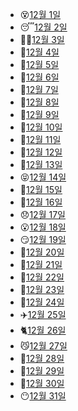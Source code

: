 - 😵[12월 1일](12.1_project.md)
- 😴[12월 2일](12.2_project.md)
- 🕵️‍♀️[12월 3일](12.3_project.md)
- 🧛[12월 4일](12.4_project.md)
- 🥶[12월 5일](12.5_project.md)
- 🙏[12월 6일](12.6_project.md)
- 🦸[12월 7일](12.7_project.md)
- 🤢[12월 8일](12.8_project.md)
- 🥑[12월 9일](12.9_project.md)
- 🎃[12월 10일](12.10_project.md)
- 🍰[12월 11일](12.11_project.md)
- 🍬[12월 12일](12.12_project.md)
- 👤[12월 13일](12.13_project.md)
- 😝[12월 14일](12.14_project.md)
- 🍺[12월 15일](12.15_project.md)
- 🍷[12월 16일](12.16_project.md)
- 😞[12월 17일](12.17.md)
- 😮[12월 18일](12.18.md)
- 😏[12월 19일](12.19.md)
- 🥳[12월 20일](12.20.md)
- 👧[12월 21일](12.21.md)
- 🌈[12월 22일](12.22.md)
- 🍙[12월 23일](12.23.md)
- 🎂[12월 24일](12.24.md)
- ✈️[12월 25일](12.25.md)
- 🐈[12월 26일](12.26.md)
- 😼[12월 27일](12.27.md)
- 👅[12월 28일](12.28.md)
- 👣[12월 29일](12.29.md)
- 🦏[12월 30일](12.30.md)
- 😶[12월 31일](12.31.md)

